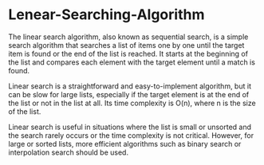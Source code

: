 # Lenear-Searching-Algorithm


The linear search algorithm, also known as sequential search, is a simple search algorithm that searches a list of items one by one until the target item is found or the end of the list is reached. It starts at the beginning of the list and compares each element with the target element until a match is found.

Linear search is a straightforward and easy-to-implement algorithm, but it can be slow for large lists, especially if the target element is at the end of the list or not in the list at all. Its time complexity is O(n), where n is the size of the list.

Linear search is useful in situations where the list is small or unsorted and the search rarely occurs or the time complexity is not critical. However, for large or sorted lists, more efficient algorithms such as binary search or interpolation search should be used.
